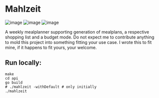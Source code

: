 # Mahlzeit

![image](https://github.com/user-attachments/assets/21cc2d13-3850-4bc1-8708-6f03488c765c)
![image](https://github.com/user-attachments/assets/ac292b69-4bbe-4d98-a545-11f3e4fb7ed6)
![image](https://github.com/user-attachments/assets/d77920f7-fefc-4a73-95ea-d2c3717b6915)

A weekly mealplanner supporting generation of mealplans, a respective shopping
list and a budget mode. Do not expect me to contribute anything to mold this
project into something fitting your use case. I wrote this to fit mine, if it
happens to fit yours, your welcome.

## Run locally:

```shell
make
cd api
go build
# ./mahlzeit -withDefault # only initially
./mahlzeit
```
